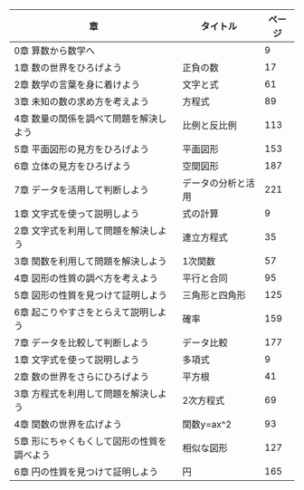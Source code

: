 |章|タイトル|ページ|
|---|---|---|
|	0章	算数から数学へ	|			|	9	|
|	1章	数の世界をひろげよう	|	正負の数		|	17	|
|	2章	数学の言葉を身に着けよう	|	文字と式		|	61	|
|	3章	未知の数の求め方を考えよう	|	方程式		|	89	|
|	4章	数量の関係を調べて問題を解決しよう	|	比例と反比例		|	113	|
|	5章	平面図形の見方をひろげよう	|	平面図形		|	153	|
|	6章	立体の見方をひろげよう	|	空間図形		|	187	|
|	7章	データを活用して判断しよう	|	データの分析と活用		|	221	|
|	1章	文字式を使って説明しよう	|	式の計算		|	9	|
|	2章	文字式を利用して問題を解決しよう	|	連立方程式		|	35	|
|	3章	関数を利用して問題を解決しよう	|	1次関数		|	57	|
|	4章	図形の性質の調べ方を考えよう	|	平行と合同		|	95	|
|	5章	図形の性質を見つけて証明しよう	|	三角形と四角形		|	125	|
|	6章	起こりやすさをとらえて説明しよう	|	確率		|	159	|
|	7章	データを比較して判断しよう	|	データ比較		|	177	|
|	1章	文字式を使って説明しよう	|	多項式		|	9	|
|	2章	数の世界をさらにひろげよう	|	平方根		|	41	|
|	3章	方程式を利用して問題を解決しよう	|	2次方程式		|	69	|
|	4章	関数の世界を広げよう	|	関数y=ax^2		|	93	|
|	5章	形にちゃくもくして図形の性質を調べよう	|	相似な図形		|	127	|
|	6章	円の性質を見つけて証明しよう	|	円		|	165	|
